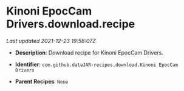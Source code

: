 # Kinoni EpocCam Drivers.download.recipe

_Last updated 2021-12-23 19:58:07Z_

- **Description**: Download recipe for Kinoni EpocCam Drivers.

- **Identifier**: `com.github.dataJAR-recipes.download.Kinoni EpocCam Drivers`

- **Parent Recipes**: `None`